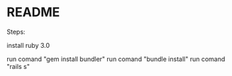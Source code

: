 # README

Steps:

install ruby 3.0

run comand "gem install bundler"
run comand "bundle install"
run comand "rails s"
